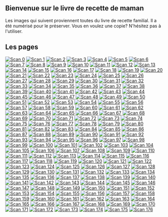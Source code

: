 ## Bienvenue sur le livre de recette de maman

Les images qui suivent proviennent toutes du livre de recette familial. Il a été numérisé pour le préserver. Vous en voulez une copie? N'hésitez pas à l'utiliser.

## Les pages

[![Scan 0](thumbs/JPEG/Scan%200.jpg)](images/Scan%200.png)
[![Scan 1](thumbs/JPEG/Scan%201.jpg)](images/Scan%201.png)
[![Scan 2](thumbs/JPEG/Scan%202.jpg)](images/Scan%202.png)
[![Scan 3](thumbs/JPEG/Scan%203.jpg)](images/Scan%203.png)
[![Scan 4](thumbs/JPEG/Scan%204.jpg)](images/Scan%204.png)
[![Scan 5](thumbs/JPEG/Scan%205.jpg)](images/Scan%205.png)
[![Scan 6](thumbs/JPEG/Scan%206.jpg)](images/Scan%206.png)
[![Scan 7](thumbs/JPEG/Scan%207.jpg)](images/Scan%207.png)
[![Scan 8](thumbs/JPEG/Scan%208.jpg)](images/Scan%208.png)
[![Scan 9](thumbs/JPEG/Scan%209.jpg)](images/Scan%209.png)
[![Scan 10](thumbs/JPEG/Scan%2010.jpg)](images/Scan%2010.png)
[![Scan 11](thumbs/JPEG/Scan%2011.jpg)](images/Scan%2011.png)
[![Scan 12](thumbs/JPEG/Scan%2012.jpg)](images/Scan%2012.png)
[![Scan 13](thumbs/JPEG/Scan%2013.jpg)](images/Scan%2013.png)
[![Scan 14](thumbs/JPEG/Scan%2014.jpg)](images/Scan%2014.png)
[![Scan 15](thumbs/JPEG/Scan%2015.jpg)](images/Scan%2015.png)
[![Scan 16](thumbs/JPEG/Scan%2016.jpg)](images/Scan%2016.png)
[![Scan 17](thumbs/JPEG/Scan%2017.jpg)](images/Scan%2017.png)
[![Scan 18](thumbs/JPEG/Scan%2018.jpg)](images/Scan%2018.png)
[![Scan 19](thumbs/JPEG/Scan%2019.jpg)](images/Scan%2019.png)
[![Scan 20](thumbs/JPEG/Scan%2020.jpg)](images/Scan%2020.png)
[![Scan 21](thumbs/JPEG/Scan%2021.jpg)](images/Scan%2021.png)
[![Scan 22](thumbs/JPEG/Scan%2022.jpg)](images/Scan%2022.png)
[![Scan 23](thumbs/JPEG/Scan%2023.jpg)](images/Scan%2023.png)
[![Scan 24](thumbs/JPEG/Scan%2024.jpg)](images/Scan%2024.png)
[![Scan 25](thumbs/JPEG/Scan%2025.jpg)](images/Scan%2025.png)
[![Scan 26](thumbs/JPEG/Scan%2026.jpg)](images/Scan%2026.png)
[![Scan 27](thumbs/JPEG/Scan%2027.jpg)](images/Scan%2027.png)
[![Scan 28](thumbs/JPEG/Scan%2028.jpg)](images/Scan%2028.png)
[![Scan 29](thumbs/JPEG/Scan%2029.jpg)](images/Scan%2029.png)
[![Scan 30](thumbs/JPEG/Scan%2030.jpg)](images/Scan%2030.png)
[![Scan 31](thumbs/JPEG/Scan%2031.jpg)](images/Scan%2031.png)
[![Scan 32](thumbs/JPEG/Scan%2032.jpg)](images/Scan%2032.png)
[![Scan 33](thumbs/JPEG/Scan%2033.jpg)](images/Scan%2033.png)
[![Scan 34](thumbs/JPEG/Scan%2034.jpg)](images/Scan%2034.png)
[![Scan 35](thumbs/JPEG/Scan%2035.jpg)](images/Scan%2035.png)
[![Scan 36](thumbs/JPEG/Scan%2036.jpg)](images/Scan%2036.png)
[![Scan 37](thumbs/JPEG/Scan%2037.jpg)](images/Scan%2037.png)
[![Scan 38](thumbs/JPEG/Scan%2038.jpg)](images/Scan%2038.png)
[![Scan 39](thumbs/JPEG/Scan%2039.jpg)](images/Scan%2039.png)
[![Scan 40](thumbs/JPEG/Scan%2040.jpg)](images/Scan%2040.png)
[![Scan 41](thumbs/JPEG/Scan%2041.jpg)](images/Scan%2041.png)
[![Scan 42](thumbs/JPEG/Scan%2042.jpg)](images/Scan%2042.png)
[![Scan 43](thumbs/JPEG/Scan%2043.jpg)](images/Scan%2043.png)
[![Scan 44](thumbs/JPEG/Scan%2044.jpg)](images/Scan%2044.png)
[![Scan 45](thumbs/JPEG/Scan%2045.jpg)](images/Scan%2045.png)
[![Scan 46](thumbs/JPEG/Scan%2046.jpg)](images/Scan%2046.png)
[![Scan 47](thumbs/JPEG/Scan%2047.jpg)](images/Scan%2047.png)
[![Scan 48](thumbs/JPEG/Scan%2048.jpg)](images/Scan%2048.png)
[![Scan 49](thumbs/JPEG/Scan%2049.jpg)](images/Scan%2049.png)
[![Scan 50](thumbs/JPEG/Scan%2050.jpg)](images/Scan%2050.png)
[![Scan 51](thumbs/JPEG/Scan%2051.jpg)](images/Scan%2051.png)
[![Scan 52](thumbs/JPEG/Scan%2052.jpg)](images/Scan%2052.png)
[![Scan 53](thumbs/JPEG/Scan%2053.jpg)](images/Scan%2053.png)
[![Scan 54](thumbs/JPEG/Scan%2054.jpg)](images/Scan%2054.png)
[![Scan 55](thumbs/JPEG/Scan%2055.jpg)](images/Scan%2055.png)
[![Scan 56](thumbs/JPEG/Scan%2056.jpg)](images/Scan%2056.png)
[![Scan 57](thumbs/JPEG/Scan%2057.jpg)](images/Scan%2057.png)
[![Scan 58](thumbs/JPEG/Scan%2058.jpg)](images/Scan%2058.png)
[![Scan 59](thumbs/JPEG/Scan%2059.jpg)](images/Scan%2059.png)
[![Scan 60](thumbs/JPEG/Scan%2060.jpg)](images/Scan%2060.png)
[![Scan 61](thumbs/JPEG/Scan%2061.jpg)](images/Scan%2061.png)
[![Scan 62](thumbs/JPEG/Scan%2062.jpg)](images/Scan%2062.png)
[![Scan 63](thumbs/JPEG/Scan%2063.jpg)](images/Scan%2063.png)
[![Scan 64](thumbs/JPEG/Scan%2064.jpg)](images/Scan%2064.png)
[![Scan 65](thumbs/JPEG/Scan%2065.jpg)](images/Scan%2065.png)
[![Scan 66](thumbs/JPEG/Scan%2066.jpg)](images/Scan%2066.png)
[![Scan 67](thumbs/JPEG/Scan%2067.jpg)](images/Scan%2067.png)
[![Scan 68](thumbs/JPEG/Scan%2068.jpg)](images/Scan%2068.png)
[![Scan 69](thumbs/JPEG/Scan%2069.jpg)](images/Scan%2069.png)
[![Scan 70](thumbs/JPEG/Scan%2070.jpg)](images/Scan%2070.png)
[![Scan 71](thumbs/JPEG/Scan%2071.jpg)](images/Scan%2071.png)
[![Scan 72](thumbs/JPEG/Scan%2072.jpg)](images/Scan%2072.png)
[![Scan 73](thumbs/JPEG/Scan%2073.jpg)](images/Scan%2073.png)
[![Scan 74](thumbs/JPEG/Scan%2074.jpg)](images/Scan%2074.png)
[![Scan 75](thumbs/JPEG/Scan%2075.jpg)](images/Scan%2075.png)
[![Scan 76](thumbs/JPEG/Scan%2076.jpg)](images/Scan%2076.png)
[![Scan 77](thumbs/JPEG/Scan%2077.jpg)](images/Scan%2077.png)
[![Scan 78](thumbs/JPEG/Scan%2078.jpg)](images/Scan%2078.png)
[![Scan 79](thumbs/JPEG/Scan%2079.jpg)](images/Scan%2079.png)
[![Scan 80](thumbs/JPEG/Scan%2080.jpg)](images/Scan%2080.png)
[![Scan 81](thumbs/JPEG/Scan%2081.jpg)](images/Scan%2081.png)
[![Scan 82](thumbs/JPEG/Scan%2082.jpg)](images/Scan%2082.png)
[![Scan 83](thumbs/JPEG/Scan%2083.jpg)](images/Scan%2083.png)
[![Scan 84](thumbs/JPEG/Scan%2084.jpg)](images/Scan%2084.png)
[![Scan 85](thumbs/JPEG/Scan%2085.jpg)](images/Scan%2085.png)
[![Scan 86](thumbs/JPEG/Scan%2086.jpg)](images/Scan%2086.png)
[![Scan 87](thumbs/JPEG/Scan%2087.jpg)](images/Scan%2087.png)
[![Scan 88](thumbs/JPEG/Scan%2088.jpg)](images/Scan%2088.png)
[![Scan 89](thumbs/JPEG/Scan%2089.jpg)](images/Scan%2089.png)
[![Scan 90](thumbs/JPEG/Scan%2090.jpg)](images/Scan%2090.png)
[![Scan 91](thumbs/JPEG/Scan%2091.jpg)](images/Scan%2091.png)
[![Scan 92](thumbs/JPEG/Scan%2092.jpg)](images/Scan%2092.png)
[![Scan 93](thumbs/JPEG/Scan%2093.jpg)](images/Scan%2093.png)
[![Scan 94](thumbs/JPEG/Scan%2094.jpg)](images/Scan%2094.png)
[![Scan 95](thumbs/JPEG/Scan%2095.jpg)](images/Scan%2095.png)
[![Scan 96](thumbs/JPEG/Scan%2096.jpg)](images/Scan%2096.png)
[![Scan 97](thumbs/JPEG/Scan%2097.jpg)](images/Scan%2097.png)
[![Scan 98](thumbs/JPEG/Scan%2098.jpg)](images/Scan%2098.png)
[![Scan 99](thumbs/JPEG/Scan%2099.jpg)](images/Scan%2099.png)
[![Scan 100](thumbs/JPEG/Scan%20100.jpg)](images/Scan%20100.png)
[![Scan 101](thumbs/JPEG/Scan%20101.jpg)](images/Scan%20101.png)
[![Scan 102](thumbs/JPEG/Scan%20102.jpg)](images/Scan%20102.png)
[![Scan 103](thumbs/JPEG/Scan%20103.jpg)](images/Scan%20103.png)
[![Scan 104](thumbs/JPEG/Scan%20104.jpg)](images/Scan%20104.png)
[![Scan 105](thumbs/JPEG/Scan%20105.jpg)](images/Scan%20105.png)
[![Scan 106](thumbs/JPEG/Scan%20106.jpg)](images/Scan%20106.png)
[![Scan 107](thumbs/JPEG/Scan%20107.jpg)](images/Scan%20107.png)
[![Scan 108](thumbs/JPEG/Scan%20108.jpg)](images/Scan%20108.png)
[![Scan 109](thumbs/JPEG/Scan%20109.jpg)](images/Scan%20109.png)
[![Scan 110](thumbs/JPEG/Scan%20110.jpg)](images/Scan%20110.png)
[![Scan 111](thumbs/JPEG/Scan%20111.jpg)](images/Scan%20111.png)
[![Scan 112](thumbs/JPEG/Scan%20112.jpg)](images/Scan%20112.png)
[![Scan 113](thumbs/JPEG/Scan%20113.jpg)](images/Scan%20113.png)
[![Scan 114](thumbs/JPEG/Scan%20114.jpg)](images/Scan%20114.png)
[![Scan 115](thumbs/JPEG/Scan%20115.jpg)](images/Scan%20115.png)
[![Scan 116](thumbs/JPEG/Scan%20116.jpg)](images/Scan%20116.png)
[![Scan 117](thumbs/JPEG/Scan%20117.jpg)](images/Scan%20117.png)
[![Scan 118](thumbs/JPEG/Scan%20118.jpg)](images/Scan%20118.png)
[![Scan 119](thumbs/JPEG/Scan%20119.jpg)](images/Scan%20119.png)
[![Scan 120](thumbs/JPEG/Scan%20120.jpg)](images/Scan%20120.png)
[![Scan 121](thumbs/JPEG/Scan%20121.jpg)](images/Scan%20121.png)
[![Scan 122](thumbs/JPEG/Scan%20122.jpg)](images/Scan%20122.png)
[![Scan 123](thumbs/JPEG/Scan%20123.jpg)](images/Scan%20123.png)
[![Scan 124](thumbs/JPEG/Scan%20124.jpg)](images/Scan%20124.png)
[![Scan 125](thumbs/JPEG/Scan%20125.jpg)](images/Scan%20125.png)
[![Scan 126](thumbs/JPEG/Scan%20126.jpg)](images/Scan%20126.png)
[![Scan 127](thumbs/JPEG/Scan%20127.jpg)](images/Scan%20127.png)
[![Scan 128](thumbs/JPEG/Scan%20128.jpg)](images/Scan%20128.png)
[![Scan 129](thumbs/JPEG/Scan%20129.jpg)](images/Scan%20129.png)
[![Scan 130](thumbs/JPEG/Scan%20130.jpg)](images/Scan%20130.png)
[![Scan 131](thumbs/JPEG/Scan%20131.jpg)](images/Scan%20131.png)
[![Scan 132](thumbs/JPEG/Scan%20132.jpg)](images/Scan%20132.png)
[![Scan 133](thumbs/JPEG/Scan%20133.jpg)](images/Scan%20133.png)
[![Scan 134](thumbs/JPEG/Scan%20134.jpg)](images/Scan%20134.png)
[![Scan 135](thumbs/JPEG/Scan%20135.jpg)](images/Scan%20135.png)
[![Scan 136](thumbs/JPEG/Scan%20136.jpg)](images/Scan%20136.png)
[![Scan 137](thumbs/JPEG/Scan%20137.jpg)](images/Scan%20137.png)
[![Scan 138](thumbs/JPEG/Scan%20138.jpg)](images/Scan%20138.png)
[![Scan 139](thumbs/JPEG/Scan%20139.jpg)](images/Scan%20139.png)
[![Scan 140](thumbs/JPEG/Scan%20140.jpg)](images/Scan%20140.png)
[![Scan 141](thumbs/JPEG/Scan%20141.jpg)](images/Scan%20141.png)
[![Scan 142](thumbs/JPEG/Scan%20142.jpg)](images/Scan%20142.png)
[![Scan 143](thumbs/JPEG/Scan%20143.jpg)](images/Scan%20143.png)
[![Scan 144](thumbs/JPEG/Scan%20144.jpg)](images/Scan%20144.png)
[![Scan 145](thumbs/JPEG/Scan%20145.jpg)](images/Scan%20145.png)
[![Scan 146](thumbs/JPEG/Scan%20146.jpg)](images/Scan%20146.png)
[![Scan 147](thumbs/JPEG/Scan%20147.jpg)](images/Scan%20147.png)
[![Scan 148](thumbs/JPEG/Scan%20148.jpg)](images/Scan%20148.png)
[![Scan 149](thumbs/JPEG/Scan%20149.jpg)](images/Scan%20149.png)
[![Scan 150](thumbs/JPEG/Scan%20150.jpg)](images/Scan%20150.png)
[![Scan 151](thumbs/JPEG/Scan%20151.jpg)](images/Scan%20151.png)
[![Scan 152](thumbs/JPEG/Scan%20152.jpg)](images/Scan%20152.png)
[![Scan 153](thumbs/JPEG/Scan%20153.jpg)](images/Scan%20153.png)
[![Scan 154](thumbs/JPEG/Scan%20154.jpg)](images/Scan%20154.png)
[![Scan 155](thumbs/JPEG/Scan%20155.jpg)](images/Scan%20155.png)
[![Scan 156](thumbs/JPEG/Scan%20156.jpg)](images/Scan%20156.png)
[![Scan 157](thumbs/JPEG/Scan%20157.jpg)](images/Scan%20157.png)
[![Scan 158](thumbs/JPEG/Scan%20158.jpg)](images/Scan%20158.png)
[![Scan 159](thumbs/JPEG/Scan%20159.jpg)](images/Scan%20159.png)
[![Scan 160](thumbs/JPEG/Scan%20160.jpg)](images/Scan%20160.png)
[![Scan 161](thumbs/JPEG/Scan%20161.jpg)](images/Scan%20161.png)
[![Scan 162](thumbs/JPEG/Scan%20162.jpg)](images/Scan%20162.png)
[![Scan 163](thumbs/JPEG/Scan%20163.jpg)](images/Scan%20163.png)
[![Scan 164](thumbs/JPEG/Scan%20164.jpg)](images/Scan%20164.png)
[![Scan 165](thumbs/JPEG/Scan%20165.jpg)](images/Scan%20165.png)
[![Scan 166](thumbs/JPEG/Scan%20166.jpg)](images/Scan%20166.png)
[![Scan 167](thumbs/JPEG/Scan%20167.jpg)](images/Scan%20167.png)
[![Scan 168](thumbs/JPEG/Scan%20168.jpg)](images/Scan%20168.png)
[![Scan 169](thumbs/JPEG/Scan%20169.jpg)](images/Scan%20169.png)
[![Scan 170](thumbs/JPEG/Scan%20170.jpg)](images/Scan%20170.png)
[![Scan 171](thumbs/JPEG/Scan%20171.jpg)](images/Scan%20171.png)
[![Scan 172](thumbs/JPEG/Scan%20172.jpg)](images/Scan%20172.png)
[![Scan 173](thumbs/JPEG/Scan%20173.jpg)](images/Scan%20173.png)
[![Scan 174](thumbs/JPEG/Scan%20174.jpg)](images/Scan%20174.png)
[![Scan 175](thumbs/JPEG/Scan%20175.jpg)](images/Scan%20175.png)
[![Scan 176](thumbs/JPEG/Scan%20176.jpg)](images/Scan%20176.png)